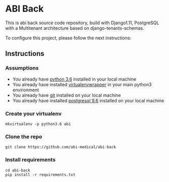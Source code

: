 # ABI Back

This is abi back source code repository, build with Django1.11, PostgreSQL with a Multitenant architecture based on django-tenants-schemas.

To configure this project, please follow the next instructions:

## Instructions

### Assumptions

- You already have [python 3.6](https://www.python.org/downloads/) installed in your local machine
- You already have installed [virtualenvwrapper](http://virtualenvwrapper.readthedocs.io/en/latest/install.html) in your main python3 environment
- You already have [git](https://git-scm.com/downloads) installed on your local machine
- You already have installed [postgresql 9.6](https://www.postgresql.org/download/) installed on your local machine

### Create your virtualenv

```shell
mkvirtualenv -p python3.6 abi 
```

### Clone the repo
```shell
git clone https://github.com/abi-medical/abi-back
```

### Install requirements
```
cd abi-back
pip install -r requirements.txt
```
